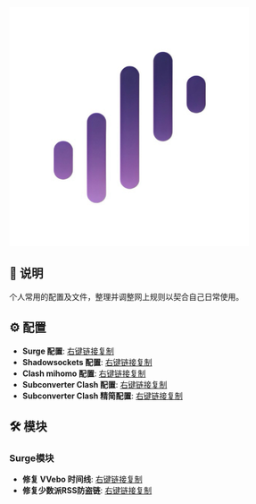![Surge](https://raw.githubusercontent.com/tom2almighty/files/master/assets/Surge.png)

## 📔 说明

个人常用的配置及文件，整理并调整网上规则以契合自己日常使用。

## ⚙ 配置
- **Surge 配置**: [右键链接复制]()
- **Shadowsockets 配置**: [右键链接复制]()
- **Clash mihomo 配置**: [右键链接复制]()
- **Subconverter Clash 配置**: [右键链接复制]()
- **Subconverter Clash 精简配置**: [右键链接复制]()

## 🛠 模块

### Surge模块
- **修复 VVebo 时间线**: [右键链接复制]()
- **修复少数派RSS防盗链**: [右键链接复制]()